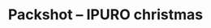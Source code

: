 ---
title: "Packshot &ndash; IPURO christmas"
slug : ipuro
description: "De studenten audiovisual design kregen de opdracht om een 3D packshot te maken. Packshots zie je doorgaans vaak als laatste shot in commercials voor producten."
type: intern
members:
    - name : Kevin De Vuyst
      major: Multimediaproductie
      minor: Audiovisual Design
      academic-year: 3de jaar
thumbnail:
    url: thumb2_1x1.png
    alt: ""
    height: 1
    width: 1
    text-color: "ad7b70"
    background-color: "ad7b70"
media:
    - url : 1_detail_echteflesjes.png
      type: image
      text: "De eerste stap was het studiewerk aan de hand van referentiemateriaal. Daarna begint het zogenaamde '3D modellen', via de software de vorm van het onderwerp in de 3 dimensies vastleggen"
    - url : 2_detail_proefopstelling.png
      type: image
      text: Daarna wordt de aandacht gericht op de textuur van het model. Bovenstaande afbeelding toont verschillende opties in een proefopstelling.
    - url : 3_detail_opstellingzonderachtergr.png
      type: image
    - url : 4_detail_finale_opstelling.gif
      type: image
      text: Gepaste animatie en muziek zorgen ervoor dat het plaatje compleet wordt.
    - url : "209726968"
      type: vimeo
created: 20/01/2017
order: 11
---